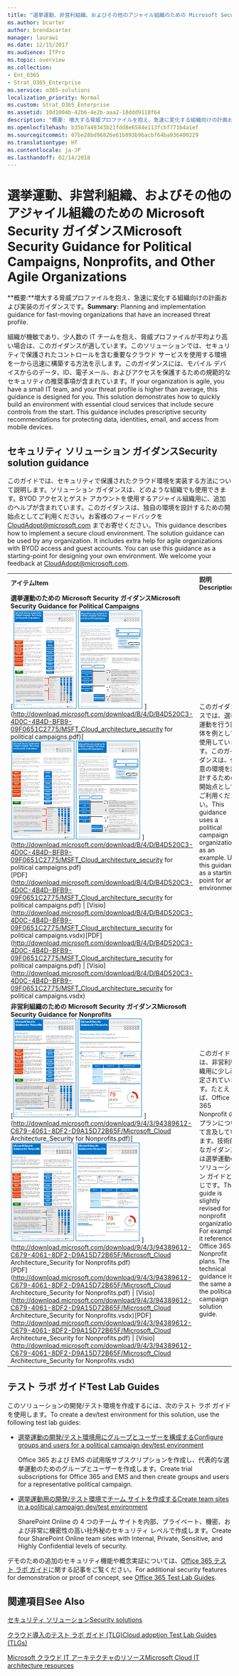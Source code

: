 ```yaml
---
title: "選挙運動、非営利組織、およびその他のアジャイル組織のための Microsoft Security ガイダンス"
ms.author: bcarter
author: brendacarter
manager: laurawi
ms.date: 12/15/2017
ms.audience: ITPro
ms.topic: overview
ms.collection:
- Ent_O365
- Strat_O365_Enterprise
ms.service: o365-solutions
localization_priority: Normal
ms.custom: Strat_O365_Enterprise
ms.assetid: 10d1004b-42b6-4e2b-aaa2-18ddd9118f64
description: "概要: 増大する脅威プロファイルを抱え、急速に変化する組織向けの計画および実装のガイダンスです。"
ms.openlocfilehash: b35b7a49343b21fdd8e6584e113fcbf771b4a1ef
ms.sourcegitcommit: 07be28bd96826e61b893b9bacbf64ba936400229
ms.translationtype: HT
ms.contentlocale: ja-JP
ms.lasthandoff: 02/14/2018
---
```

# <a name="microsoft-security-guidance-for-political-campaigns-nonprofits-and-other-agile-organizations"></a><span data-ttu-id="f8b9a-103">選挙運動、非営利組織、およびその他のアジャイル組織のための Microsoft Security ガイダンス</span><span class="sxs-lookup"><span data-stu-id="f8b9a-103">Microsoft Security Guidance for Political Campaigns, Nonprofits, and Other Agile Organizations</span></span>

 <span data-ttu-id="f8b9a-104">**概要:**増大する脅威プロファイルを抱え、急速に変化する組織向けの計画および実装のガイダンスです。</span><span class="sxs-lookup"><span data-stu-id="f8b9a-104">**Summary:** Planning and implementation guidance for fast-moving organizations that have an increased threat profile.</span></span>
  
<span data-ttu-id="f8b9a-p101">組織が機敏であり、少人数の IT チームを抱え、脅威プロファイルが平均より高い場合は、このガイダンスが適しています。このソリューションでは、セキュリティで保護されたコントロールを含む重要なクラウド サービスを使用する環境を一から迅速に構築する方法を示します。このガイダンスには、モバイル デバイスからのデータ、ID、電子メール、およびアクセスを保護するための規範的なセキュリティの推奨事項が含まれています。</span><span class="sxs-lookup"><span data-stu-id="f8b9a-p101">If your organization is agile, you have a small IT team, and your threat profile is higher than average, this guidance is designed for you. This solution demonstrates how to quickly build an environment with essential cloud services that include secure controls from the start. This guidance includes prescriptive security recommendations for protecting data, identities, email, and access from mobile devices.</span></span>
  
## <a name="security-solution-guidance"></a><span data-ttu-id="f8b9a-108">セキュリティ ソリューション ガイダンス</span><span class="sxs-lookup"><span data-stu-id="f8b9a-108">Security solution guidance</span></span>

<span data-ttu-id="f8b9a-p102">このガイドでは、セキュリティで保護されたクラウド環境を実装する方法について説明します。ソリューション ガイダンスは、どのような組織でも使用できます。BYOD アクセスとゲスト アカウントを使用するアジャイル組織用に、追加のヘルプが含まれています。このガイダンスは、独自の環境を設計するための開始点としてご利用ください。お客様のフィードバックを [CloudAdopt@microsoft.com](mailto:CloudAdopt@microsoft.com) までお寄せください。</span><span class="sxs-lookup"><span data-stu-id="f8b9a-p102">This guidance describes how to implement a secure cloud environment. The solution guidance can be used by any organization. It includes extra help for agile organizations with BYOD access and guest accounts. You can use this guidance as a starting-point for designing your own environment. We welcome your feedback at [CloudAdopt@microsoft.com](mailto:CloudAdopt@microsoft.com).</span></span> 
  
|||
|:-----|:-----|
|<span data-ttu-id="f8b9a-114">**アイテム**</span><span class="sxs-lookup"><span data-stu-id="f8b9a-114">**Item**</span></span> <br/> |<span data-ttu-id="f8b9a-115">**説明**</span><span class="sxs-lookup"><span data-stu-id="f8b9a-115">**Description**</span></span> <br/> |
|<span data-ttu-id="f8b9a-116">**選挙運動のための Microsoft Security ガイダンス**</span><span class="sxs-lookup"><span data-stu-id="f8b9a-116">**Microsoft Security Guidance for Political Campaigns**</span></span> <br/> <span data-ttu-id="f8b9a-117">[![ミニ ポスター セット用のサムネイル。](images/d370ce28-ca40-4930-9a2c-907312aa06c8.png)          ](http://download.microsoft.com/download/B/4/D/B4D520C3-4D0C-4B4D-BFB9-09F0651C2775/MSFT_Cloud_architecture_security for political campaigns.pdf)</span><span class="sxs-lookup"><span data-stu-id="f8b9a-117">[![Thumb nail for mini poster set.](images/d370ce28-ca40-4930-9a2c-907312aa06c8.png)          ](http://download.microsoft.com/download/B/4/D/B4D520C3-4D0C-4B4D-BFB9-09F0651C2775/MSFT_Cloud_architecture_security for political campaigns.pdf)</span></span> <br/> <span data-ttu-id="f8b9a-118">[PDF](http://download.microsoft.com/download/B/4/D/B4D520C3-4D0C-4B4D-BFB9-09F0651C2775/MSFT_Cloud_architecture_security for political campaigns.pdf)  \| [Visio](http://download.microsoft.com/download/B/4/D/B4D520C3-4D0C-4B4D-BFB9-09F0651C2775/MSFT_Cloud_architecture_security for political campaigns.vsdx)</span><span class="sxs-lookup"><span data-stu-id="f8b9a-118">[PDF](http://download.microsoft.com/download/B/4/D/B4D520C3-4D0C-4B4D-BFB9-09F0651C2775/MSFT_Cloud_architecture_security for political campaigns.pdf) \| [Visio](http://download.microsoft.com/download/B/4/D/B4D520C3-4D0C-4B4D-BFB9-09F0651C2775/MSFT_Cloud_architecture_security for political campaigns.vsdx)</span></span> <br/> |<span data-ttu-id="f8b9a-p103">このガイダンスでは、選挙運動を行う団体を例として使用しています。このガイダンスは、任意の環境を設計するための開始点としてご利用ください。</span><span class="sxs-lookup"><span data-stu-id="f8b9a-p103">This guidance uses a political campaign organization as an example. Use this guidance as a starting point for any environment.</span></span>  <br/> |
|<span data-ttu-id="f8b9a-121">**非営利組織のための Microsoft Security ガイダンス**</span><span class="sxs-lookup"><span data-stu-id="f8b9a-121">**Microsoft Security Guidance for Nonprofits**</span></span> <br/> <span data-ttu-id="f8b9a-122">[![ダウンロード可能なファイル用のサムネイル画像](images/e4784889-1c69-4067-9a8f-31d31d1eceea.png)          ](http://download.microsoft.com/download/9/4/3/94389612-C679-4061-8DF2-D9A15D72B65F/Microsoft_Cloud Architecture_Security for Nonprofits.pdf)</span><span class="sxs-lookup"><span data-stu-id="f8b9a-122">[![Thumnail image for downloadable file](images/e4784889-1c69-4067-9a8f-31d31d1eceea.png)          ](http://download.microsoft.com/download/9/4/3/94389612-C679-4061-8DF2-D9A15D72B65F/Microsoft_Cloud Architecture_Security for Nonprofits.pdf)</span></span> <br/> <span data-ttu-id="f8b9a-123">[PDF](http://download.microsoft.com/download/9/4/3/94389612-C679-4061-8DF2-D9A15D72B65F/Microsoft_Cloud Architecture_Security for Nonprofits.pdf)  \| [Visio](http://download.microsoft.com/download/9/4/3/94389612-C679-4061-8DF2-D9A15D72B65F/Microsoft_Cloud Architecture_Security for Nonprofits.vsdx)</span><span class="sxs-lookup"><span data-stu-id="f8b9a-123">[PDF](http://download.microsoft.com/download/9/4/3/94389612-C679-4061-8DF2-D9A15D72B65F/Microsoft_Cloud Architecture_Security for Nonprofits.pdf) \| [Visio](http://download.microsoft.com/download/9/4/3/94389612-C679-4061-8DF2-D9A15D72B65F/Microsoft_Cloud Architecture_Security for Nonprofits.vsdx)</span></span> <br/> |<span data-ttu-id="f8b9a-p104">このガイドは、非営利組織用に少し改定されています。たとえば、Office 365 Nonprofit のプランについて言及しています。技術的なガイダンスは選挙運動のソリューション ガイドと同じです。</span><span class="sxs-lookup"><span data-stu-id="f8b9a-p104">This guide is slightly revised for nonprofit organizations. For example, it references Office 365 Nonprofit plans. The technical guidance is the same as the political campaign solution guide.</span></span>  <br/> |
   
## <a name="test-lab-guides"></a><span data-ttu-id="f8b9a-127">テスト ラボ ガイド</span><span class="sxs-lookup"><span data-stu-id="f8b9a-127">Test Lab Guides</span></span>

<span data-ttu-id="f8b9a-128">このソリューションの開発/テスト環境を作成するには、次のテスト ラボ ガイドを使用します。</span><span class="sxs-lookup"><span data-stu-id="f8b9a-128">To create a dev/test environment for this solution, use the following test lab guides:</span></span> 
  
- [<span data-ttu-id="f8b9a-129">選挙運動の開発/テスト環境用にグループとユーザーを構成する</span><span class="sxs-lookup"><span data-stu-id="f8b9a-129">Configure groups and users for a political campaign dev/test environment</span></span>](configure-groups-and-users-for-a-political-campaign-dev-test-environment.md)
    
     <span data-ttu-id="f8b9a-130">Office 365 および EMS の試用版サブスクリプションを作成し、代表的な選挙運動のためのグループとユーザーを作成します。</span><span class="sxs-lookup"><span data-stu-id="f8b9a-130">Create trial subscriptions for Office 365 and EMS and then create groups and users for a representative political campaign.</span></span>
    
- [<span data-ttu-id="f8b9a-131">選挙運動用の開発/テスト環境でチーム サイトを作成する</span><span class="sxs-lookup"><span data-stu-id="f8b9a-131">Create team sites in a political campaign dev/test environment</span></span>](create-team-sites-in-a-political-campaign-dev-test-environment.md)
    
    <span data-ttu-id="f8b9a-132">SharePoint Online の 4 つのチーム サイトを内部、プライベート、機密、および非常に機密性の高い社外秘のセキュリティ レベルで作成します。</span><span class="sxs-lookup"><span data-stu-id="f8b9a-132">Create four SharePoint Online team sites with Internal, Private, Sensitive, and Highly Confidential levels of security.</span></span>
    
<span data-ttu-id="f8b9a-133">デモのための追加のセキュリティ機能や概念実証については、[Office 365 テスト ラボ ガイド](http://aka.ms/o365tlgs)に関する記事をご覧ください。</span><span class="sxs-lookup"><span data-stu-id="f8b9a-133">For additional security features for demonstration or proof of concept, see [Office 365 Test Lab Guides](http://aka.ms/o365tlgs).</span></span>
  
## <a name="see-also"></a><span data-ttu-id="f8b9a-134">関連項目</span><span class="sxs-lookup"><span data-stu-id="f8b9a-134">See Also</span></span>

[<span data-ttu-id="f8b9a-135">セキュリティ ソリューション</span><span class="sxs-lookup"><span data-stu-id="f8b9a-135">Security solutions</span></span>](security-solutions.md)
  
[<span data-ttu-id="f8b9a-136">クラウド導入のテスト ラボ ガイド (TLG)</span><span class="sxs-lookup"><span data-stu-id="f8b9a-136">Cloud adoption Test Lab Guides (TLGs)</span></span>](cloud-adoption-test-lab-guides-tlgs.md)
  
[<span data-ttu-id="f8b9a-137">Microsoft クラウド IT アーキテクチャのリソース</span><span class="sxs-lookup"><span data-stu-id="f8b9a-137">Microsoft Cloud IT architecture resources</span></span>](microsoft-cloud-it-architecture-resources.md)



